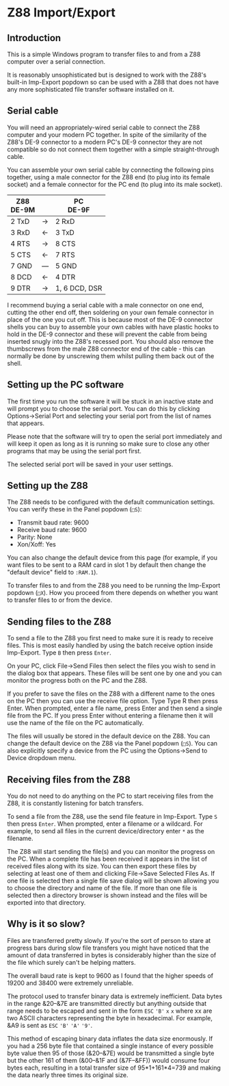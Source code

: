 # Z88 Import/Export

## Introduction

This is a simple Windows program to transfer files to and from a Z88 computer over a serial connection.

It is reasonably unsophisticated but is designed to work with the Z88's built-in Imp-Export popdown so can be used with a Z88 that does not have any more sophisticated file transfer software installed on it.

## Serial cable

You will need an appropriately-wired serial cable to connect the Z88 computer and your modern PC together. In spite of the similarity of the Z88's DE-9 connector to a modern PC's DE-9 connector they are not compatible so do not connect them together with a simple straight-through cable.

You can assemble your own serial cable by connecting the following pins together, using a male connector for the Z88 end (to plug into its female socket) and a female connector for the PC end (to plug into its male socket).

| Z88<br/>DE-9M| | PC<br />DE-9F|
|-----|-|----|
|2 TxD|→|2 RxD|
|3 RxD|←|3 TxD|
|4 RTS|→|8 CTS|
|5 CTS|←|7 RTS|
|7 GND|—|5 GND|
|8 DCD|←|4 DTR|
|9 DTR|→|1, 6 DCD, DSR|

I recommend buying a serial cable with a male connector on one end, cutting the other end off, then soldering on your own female connector in place of the one you cut off. This is because most of the DE-9 connector shells you can buy to assemble your own cables with have plastic hooks to hold in the DE-9 connector and these will prevent the cable from being inserted snugly into the Z88's recessed port. You should also remove the thumbscrews from the male Z88 connector end of the cable - this can normally be done by unscrewing them whilst pulling them back out of the shell.

## Setting up the PC software

The first time you run the software it will be stuck in an inactive state and will prompt you to choose the serial port. You can do this by clicking Options→Serial Port and selecting your serial port from the list of names that appears.

Please note that the software will try to open the serial port immediately and will keep it open as long as it is running so make sure to close any other programs that may be using the serial port first.

The selected serial port will be saved in your user settings.

## Setting up the Z88

The Z88 needs to be configured with the default communication settings. You can verify these in the Panel popdown (`□S`):

* Transmit baud rate: 9600
* Receive baud rate: 9600
* Parity: None
* Xon/Xoff: Yes

You can also change the default device from this page (for example, if you want files to be sent to a RAM card in slot 1 by default then change the "default device" field to `:RAM.1`).

To transfer files to and from the Z88 you need to be running the Imp-Export popdown (`□X`). How you proceed from there depends on whether you want to transfer files to or from the device.

## Sending files to the Z88

To send a file to the Z88 you first need to make sure it is ready to receive files. This is most easily handled by using the batch receive option inside Imp-Export. Type `B` then press `Enter`.

On your PC, click File→Send Files then select the files you wish to send in the dialog box that appears. These files will be sent one by one and you can monitor the progress both on the PC and the Z88.

If you prefer to save the files on the Z88 with a different name to the ones on the PC then you can use the receive file option. Type Type R then press Enter. When prompted, enter a file name, press Enter and then send a single file from the PC. If you press Enter without entering a filename then it will use the name of the file on the PC automatically.

The files will usually be stored in the default device on the Z88. You can change the default device on the Z88 via the Panel popdown (`□S`). You can also explicitly specify a device from the PC using the Options→Send to Device dropdown menu.

## Receiving files from the Z88

You do not need to do anything on the PC to start receiving files from the Z88, it is constantly listening for batch transfers.

To send a file from the Z88, use the send file feature in Imp-Export. Type `S` then press `Enter`. When prompted, enter a filename or a wildcard. For example, to send all files in the current device/directory enter `*` as the filename.

The Z88 will start sending the file(s) and you can monitor the progress on the PC. When a complete file has been received it appears in the list of received files along with its size. You can then export these files by selecting at least one of them and clicking File→Save Selected Files As. If one file is selected then a single file save dialog will be shown allowing you to choose the directory and name of the file. If more than one file is selected then a directory browser is shown instead and the files will be exported into that directory.

## Why is it so slow?

Files are transferred pretty slowly. If you're the sort of person to stare at progress bars during slow file transfers you might have noticed that the amount of data transferred in bytes is considerably higher than the size of the file which surely can't be helping matters.

The overall baud rate is kept to 9600 as I found that the higher speeds of 19200 and 38400 were extremely unreliable.

The protocol used to transfer binary data is extremely inefficient. Data bytes in the range &20–&7E are transmitted directly but anything outside that range needs to be escaped and sent in the form `ESC` `'B'` `x` `x` where xx are two ASCII characters representing the byte in hexadecimal. For example, &A9 is sent as `ESC` `'B'` `'A'` `'9'`.

This method of escaping binary data inflates the data size enormously. If you had a 256 byte file that contained a single instance of every possible byte value then 95 of those (&20–&7E) would be transmitted a single byte but the other 161 of them (&00–&1F and (&7F–&FF)) would consume four bytes each, resulting in a total transfer size of 95\*1+161\*4=739 and making the data nearly three times its original size. 
